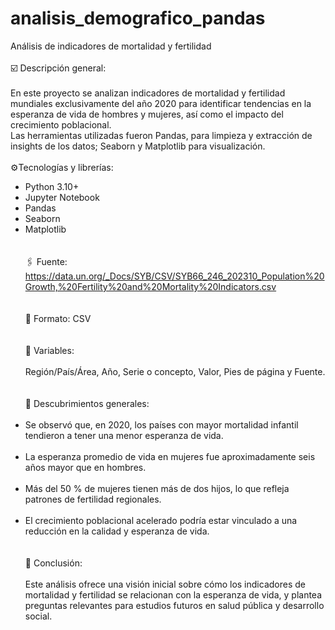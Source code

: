 # analisis_demografico_pandas
Análisis de indicadores de mortalidad y fertilidad <br><br>
☑️ Descripción general:<br><br>
En este proyecto se analizan indicadores de mortalidad y fertilidad mundiales exclusivamente del año 2020 para identificar tendencias en la esperanza de vida de hombres y mujeres, así como el impacto del crecimiento poblacional. <br>
Las herramientas utilizadas fueron Pandas, para limpieza y extracción de insights de los datos; Seaborn y Matplotlib para visualización.<br><br>
⚙️Tecnologías y librerías:<br>
- Python 3.10+ <br>
- Jupyter Notebook <br>
- Pandas<br>
- Seaborn<br>
- Matplotlib<br><br><br>
🖇️ Fuente:
https://data.un.org/_Docs/SYB/CSV/SYB66_246_202310_Population%20Growth,%20Fertility%20and%20Mortality%20Indicators.csv <br><br><br>
📄 Formato: CSV <br><br><br>
🧩 Variables:<br><br>
Región/País/Área, Año, Serie o concepto, Valor, Pies de página y Fuente. <br><br><br>
🔶 Descubrimientos generales: <br><br>
- Se observó que, en 2020, los países con mayor mortalidad infantil tendieron a tener una menor esperanza de vida. <br><br>
- La esperanza promedio de vida en mujeres fue aproximadamente seis años mayor que en hombres. <br><br>
- Más del 50 % de mujeres tienen más de dos hijos, lo que refleja patrones de fertilidad regionales. <br><br>
- El crecimiento poblacional acelerado podría estar vinculado a una reducción en la calidad y esperanza de vida.
<br><br><br>
🔵 Conclusión: <br><br>
Este análisis ofrece una visión inicial sobre cómo los indicadores de mortalidad y fertilidad se relacionan con la esperanza de vida, y plantea preguntas relevantes para estudios futuros en salud pública y desarrollo social.

